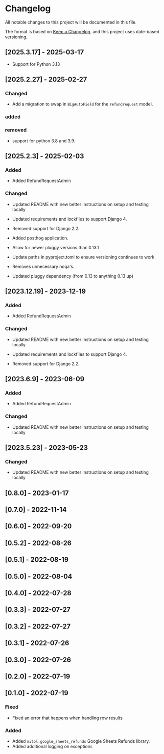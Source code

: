 # Changelog
All notable changes to this project will be documented in this file.

The format is based on [Keep a Changelog](https://keepachangelog.com/en/1.0.0/),
and this project uses date-based versioning.

<!-- scriv-insert-here -->

<a id='changelog-2025.3.17'></a>
## [2025.3.17] - 2025-03-17

- Support for Python 3.13

<a id='changelog-2025.2.27'></a>
## [2025.2.27] - 2025-02-27

### Changed

- Add a migration to swap in `BigAutoField` for the `refundrequest` model.

### added

### removed

- support for python 3.8 and 3.9.

<a id='changelog-2025.2.3'></a>
## [2025.2.3] - 2025-02-03

### Added

- Added RefundRequestAdmin

### Changed

- Updated README with new better instructions on setup and testing locally

- Updated requirements and lockfiles to support Django 4.
- Removed support for Django 2.2.

- Added posthog application.

- Allow for newer pluggy versions than 0.13.1

- Update paths in pyproject.toml to ensure versioning continues to work.

- Removes unnecessary noqa's.

- Updated pluggy dependency (from 0.13 to anything 0.13 up)

<a id='changelog-2023.12.19'></a>
## [2023.12.19] - 2023-12-19

### Added

- Added RefundRequestAdmin

### Changed

- Updated README with new better instructions on setup and testing locally

- Updated requirements and lockfiles to support Django 4.
- Removed support for Django 2.2.

<a id='changelog-2023.6.9'></a>
## [2023.6.9] - 2023-06-09

### Added

- Added RefundRequestAdmin

### Changed

- Updated README with new better instructions on setup and testing locally

<a id='changelog-2023.5.23'></a>
## [2023.5.23] - 2023-05-23

### Changed

- Updated README with new better instructions on setup and testing locally

## [0.8.0] - 2023-01-17

## [0.7.0] - 2022-11-14

## [0.6.0] - 2022-09-20

## [0.5.2] - 2022-08-26

## [0.5.1] - 2022-08-19

## [0.5.0] - 2022-08-04

## [0.4.0] - 2022-07-28

## [0.3.3] - 2022-07-27

## [0.3.2] - 2022-07-27

## [0.3.1] - 2022-07-26

## [0.3.0] - 2022-07-26

## [0.2.0] - 2022-07-19

## [0.1.0] - 2022-07-19

### Fixed
- Fixed an error that happens when handling row results

### Added

- Added `mitol.google_sheets_refunds` Google Sheets Refunds library.
- Added additional logging on exceptions
